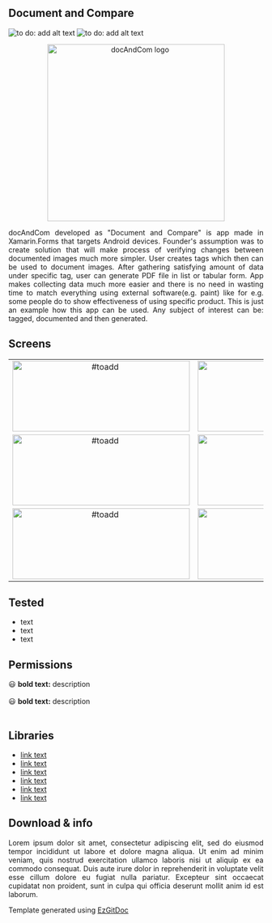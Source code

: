 <h2>Document and Compare</h2>

<img src="https://img.shields.io/badge/Platform-Android-red?color=2DE22B&style=flat-square" alt="to do: add alt text"/> <img src="https://img.shields.io/badge/Languages-EN,%20PL-red?color=E41570&style=flat-square" alt="to do: add alt text"/>

<p align="center"><img src="http://placehold.it/350" width="350" alt="docAndCom logo"></p>

<p align="justify">docAndCom developed as "Document and Compare" is app made in Xamarin.Forms that targets Android devices. Founder's assumption was to create solution that will make process of verifying changes between documented images much more simpler. User creates tags which then can be used to document images. After gathering satisfying amount of data under specific tag, user can generate PDF file in list or tabular form. App makes collecting data much more easier and there is no need in wasting time to match everything using external software(e.g. paint) like  for e.g. some people do to show effectiveness of using specific product. This is just an example how this app can be used. Any subject of interest can be: tagged, documented and then generated.  </p>

<h2>Screens</h2>

| | | | |
| :---: | :---: | :---: | :---: |
| <img src="https://placehold.it/350x140" alt="#toadd" width="350" height="140"/> | <img src="https://placehold.it/350x140" alt="#toadd" width="350" height="140"/> | <img src="https://placehold.it/350x140" alt="#toadd" width="350" height="140"/> | <img src="https://placehold.it/350x140" alt="#toadd" width="350" height="140"/> |
| <img src="https://placehold.it/350x140" alt="#toadd" width="350" height="140"/> | <img src="https://placehold.it/350x140" alt="#toadd" width="350" height="140"/> | <img src="https://placehold.it/350x140" alt="#toadd" width="350" height="140"/> | <img src="https://placehold.it/350x140" alt="#toadd" width="350" height="140"/> |
| <img src="https://placehold.it/350x140" alt="#toadd" width="350" height="140"/> | <img src="https://placehold.it/350x140" alt="#toadd" width="350" height="140"/> | <img src="https://placehold.it/350x140" alt="#toadd" width="350" height="140"/> | <img src="https://placehold.it/350x140" alt="#toadd" width="350" height="140"/> |
<!-- For image table, it's highly recommended to have the same resolution images. 
 To find best results(no stretches, equal cells), both axis should be adjusted manually. -->

<h2>Tested</h2>

- text
- text
- text

<h2>Permissions</h2>

:smiley: <strong>bold text:</strong> description<br><br>
:smiley: <strong>bold text:</strong> description<br><br>

<!-- If you did not specify icon, simply overwrite Id put between : : characters with desired icon name -->
<!-- Supported by GitHub icon list can be found here: https://gist.github.com/rxaviers/7360908 -->

<h2>Libraries</h2>

- <a href="https://#to_do:add_href">link text</a>
- <a href="https://#to_do:add_href">link text</a>
- <a href="https://#to_do:add_href">link text</a>
- <a href="https://#to_do:add_href">link text</a>
- <a href="https://#to_do:add_href">link text</a>
- <a href="https://#to_do:add_href">link text</a>

<h2>Download & info</h2>

<p align="justify">Lorem ipsum dolor sit amet, consectetur adipiscing elit, sed do eiusmod tempor incididunt ut labore et dolore magna aliqua. Ut enim ad minim veniam, quis nostrud exercitation ullamco laboris nisi ut aliquip ex ea commodo consequat. Duis aute irure dolor in reprehenderit in voluptate velit esse cillum dolore eu fugiat nulla pariatur. Excepteur sint occaecat cupidatat non proident, sunt in culpa qui officia deserunt mollit anim id est laborum.</p>

Template generated using <a href="https://github.com/trolit/EzGitDoc">EzGitDoc</a>
